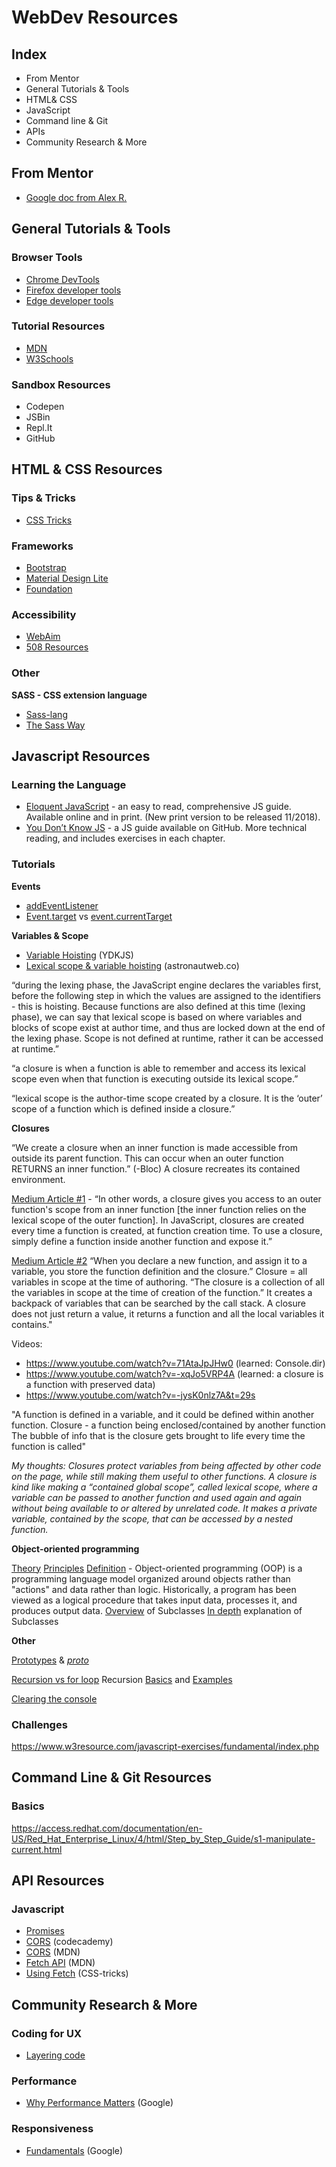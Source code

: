 # WebDev Resources

## Index

- From Mentor
- General Tutorials & Tools
- HTML& CSS
- JavaScript
- Command line & Git
- APIs
- Community Research & More


## From Mentor

- [Google doc from Alex R.](https://docs.google.com/document/d/1Z-PG_XiB6ZfBixwhx_BWf6LhcIUDMw3reX7i_7Fy6fQ/edit)

## General Tutorials & Tools

### Browser Tools

- [Chrome DevTools](https://developers.google.com/web/tools/chrome-devtools/)
- [Firefox developer tools](https://developer.mozilla.org/en-US/docs/Tools)
- [Edge developer tools](https://docs.microsoft.com/en-us/microsoft-edge/devtools-guide)

### Tutorial Resources

- [MDN](https://developer.mozilla.org/en-US/)
- [W3Schools](https://www.w3schools.com/)

### Sandbox Resources

- Codepen
- JSBin
- Repl.It
- GitHub


## HTML & CSS Resources

### Tips & Tricks

- [CSS Tricks](https://css-tricks.com/)

### Frameworks

- [Bootstrap](http://getbootstrap.com/docs/4.1/getting-started/introduction/)
- [Material Design Lite](https://getmdl.io/started/index.html)
- [Foundation](https://foundation.zurb.com/sites.html)

### Accessibility

- [WebAim](https://webaim.org/)
- [508 Resources](https://www.epa.gov/accessibility/section-508-resources)

### Other

**SASS - CSS extension language**

- [Sass-lang](https://sass-lang.com/)
- [The Sass Way](https://sass-lang.com/)




## Javascript Resources

### Learning the Language

- [Eloquent JavaScript](https://eloquentjavascript.net/) - an easy to read, comprehensive JS guide. Available online and in print. (New print version to be released 11/2018).
- [You Don’t Know JS](https://github.com/getify/You-Dont-Know-JS) - a JS guide available on GitHub. More technical reading, and includes exercises in each chapter.

### Tutorials

**Events**

- [addEventListener](https://developer.mozilla.org/en-US/docs/Web/API/EventTarget/addEventListener)
- [Event.target](https://developer.mozilla.org/en-US/docs/Web/API/Event/target) vs [event.currentTarget](https://developer.mozilla.org/en-US/docs/Web/API/Event/currentTarget)

**Variables & Scope**

- [Variable Hoisting](https://www.oreilly.com/library/view/you-dont-know/9781449335571/ch04.html) (YDKJS)
- [Lexical scope & variable hoisting](http://astronautweb.co/javascript-lexical-scope/) (astronautweb.co)

“during the lexing phase, the JavaScript engine declares the variables first, before the following step in which the values are assigned to the identifiers - this is hoisting. Because functions are also defined at this time (lexing phase), we can say that lexical scope is based on where variables and blocks of scope exist at author time, and thus are locked down at the end of the lexing phase. Scope is not defined at runtime, rather it can be accessed at runtime.”

“a closure is when a function is able to remember and access its lexical scope even when that function is executing outside its lexical scope.”

“lexical scope is the author-time scope created by a closure. It is the ‘outer’ scope of a function which is defined inside a closure.”

**Closures**

“We create a closure when an inner function is made accessible from outside its parent function. This can occur when an outer function RETURNS an inner function.” (-Bloc) A closure recreates its contained environment.

[Medium Article #1](https://medium.com/javascript-scene/master-the-javascript-interview-what-is-a-closure-b2f0d2152b36) - “In other words, a closure gives you access to an outer function's scope from an inner function [the inner function relies on the lexical scope of the outer function]. In JavaScript, closures are created every time a function is created, at function creation time. To use a closure, simply define a function inside another function and expose it.”

[Medium Article #2](https://medium.com/dailyjs/i-never-understood-javascript-closures-9663703368e8)
“When you declare a new function, and assign it to a variable, you store the function definition and the closure.” Closure = all variables in scope at the time of authoring.
“The closure is a collection of all the variables in scope at the time of creation of the function.” It creates a backpack of variables that can be searched by the call stack. A closure does not just return a value, it returns a function and all the local variables it contains."

Videos:
- https://www.youtube.com/watch?v=71AtaJpJHw0 (learned: Console.dir)
- https://www.youtube.com/watch?v=-xqJo5VRP4A (learned: a closure is a function with preserved data)
- https://www.youtube.com/watch?v=-jysK0nlz7A&t=29s

"A function is defined in a variable, and it could be defined within another function.
Closure - a function being enclosed/contained by another function
The bubble of info that is the closure gets brought to life every time the function is called"

*My thoughts: Closures protect variables from being affected by other code on the page, while still making them useful to other functions. A closure is kind like making a “contained global scope”, called lexical scope, where a variable can be passed to another function and used again and again without being available to or altered by unrelated code. It makes a private variable, contained by the scope, that can be accessed by a nested function.*

**Object-oriented programming**

[Theory](https://www.youtube.com/watch?v=YcbcfkLzgvs)
[Principles](https://medium.freecodecamp.org/object-oriented-programming-concepts-21bb035f7260)
[Definition](https://searchmicroservices.techtarget.com/definition/object-oriented-programming-OOP) - Object-oriented programming (OOP) is a programming language model organized around objects rather than "actions" and data rather than logic. Historically, a program has been viewed as a logical procedure that takes input data, processes it, and produces output data.
[Overview](https://medium.com/beginners-guide-to-mobile-web-development/super-and-extends-in-javascript-es6-understanding-the-tough-parts-6120372d3420) of Subclasses
[In depth](https://hacks.mozilla.org/2015/08/es6-in-depth-subclassing/) explanation of Subclasses

**Other**

[Prototypes](https://stackoverflow.com/questions/9959727/proto-vs-prototype-in-javascript) &  [_proto_](https://developer.mozilla.org/en-US/docs/Web/JavaScript/Reference/Global_Objects/Object/proto)

[Recursion vs for loop](https://www.c-sharpcorner.com/blogs/performance-of-recursion-vs-loop-using-javascript)
Recursion [Basics](https://medium.com/@zfrisch/understanding-recursion-in-javascript-992e96449e03) and [Examples](https://medium.freecodecamp.org/recursion-in-javascript-1608032c7a1f)

[Clearing the console](https://stackoverflow.com/questions/34270829/chrome-console-clear-assignment-and-variables)

### Challenges

https://www.w3resource.com/javascript-exercises/fundamental/index.php



## Command Line & Git Resources

### Basics
https://access.redhat.com/documentation/en-US/Red_Hat_Enterprise_Linux/4/html/Step_by_Step_Guide/s1-manipulate-current.html


## API Resources

### Javascript
- [Promises](https://developers.google.com/web/fundamentals/primers/promises)
- [CORS](https://www.codecademy.com/articles/what-is-cors) (codecademy)
- [CORS](https://developer.mozilla.org/en-US/docs/Web/HTTP/CORS) (MDN)
- [Fetch API](https://developer.mozilla.org/en-US/docs/Web/API/Fetch_API) (MDN)
- [Using Fetch](https://css-tricks.com/using-fetch/) (CSS-tricks)



## Community Research & More
### Coding for UX
- [Layering code](https://www.youtube.com/watch?v=zuoMsxA9vOg)

### Performance
- [Why Performance Matters](https://developers.google.com/web/fundamentals/performance/why-performance-matters/) (Google)

### Responsiveness
- [Fundamentals](https://developers.google.com/web/fundamentals/design-and-ux/responsive/) (Google)
